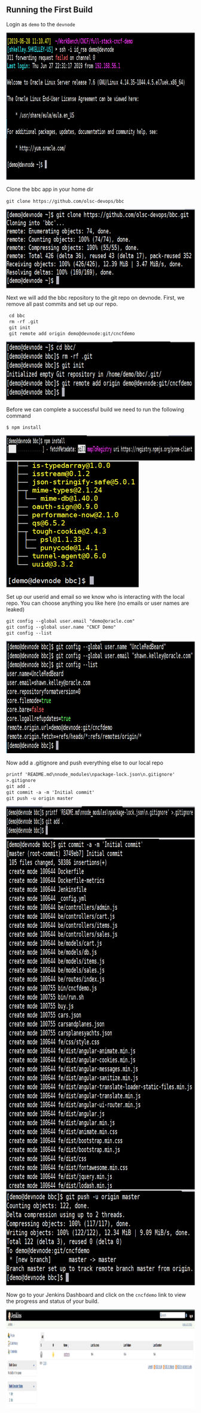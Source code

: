 Running the First Build
-----------------------

Login as `demo` to the `devnode`

<img src="img/021a-jenkins.png" alt="ssh login as demo" width="990px" height="393px">

Clone the bbc app in your home dir

`git clone https://github.com/olsc-devops/bbc`

<img src="img/git_clone_bbc_devnode.png" alt="git clone bbc" width="751px" height="211px">

Next we will add the bbc repository to the git repo on devnode. First, we remove all past commits and set up our repo.

     cd bbc
     rm -rf .git
     git init
     git remote add origin demo@devnode:git/cncfdemo

<img src="img/002-firstjenksbld.png" alt="clean repo for local import" width="817px" height="156px"> 

Before we can complete a successful build we need to run the following command

    $ npm install

<img src="img/008-firstjenksbld.png" alt="npm install" width="1107px" height="67px">

<img src="img/009-firstjenksbld.png" alt="npm install complete" width="354px" height="336px">

Set up our userid and email so we know who is interacting with the local repo. You can choose anything you like here (no emails or user
names are leaked)

    git config --global user.email "demo@oracle.com"
    git config --global user.name "CNCF Demo"
    git config --list

<img src="img/003-firstjenksbld.png" alt="git config" width="925px" height="300px">

Now add a .gitignore and push everything else to our local repo

    printf 'README.md\nnode_modules\npackage-lock.json\n.gitignore' >.gitignore
    git add .
    git commit -a -m 'Initial commit'
    git push -u origin master

<img src="img/004-firstjenksbld.png" alt=".gitignore" width="1152px" height="84px">

<img src="img/005-firstjenksbld.png" alt="git commit" width="877px" height="938px">

<img src="img/006-firstjenksbld.png" alt="git push" width="763px" height="253px">

Now go to your Jenkins Dashboard and click on the `cncfdemo` link to view the progress and status of your build.

<img src="img/007-firstjenksbld.png" alt="jenkins dashboard" width="1440px" height="263px">